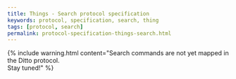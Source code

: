 ```yaml
---
title: Things - Search protocol specification
keywords: protocol, specification, search, thing
tags: [protocol, search]
permalink: protocol-specification-things-search.html
---
```


{% include warning.html content="Search commands are not yet mapped in the Ditto protocol.<br/>Stay tuned!" %}
